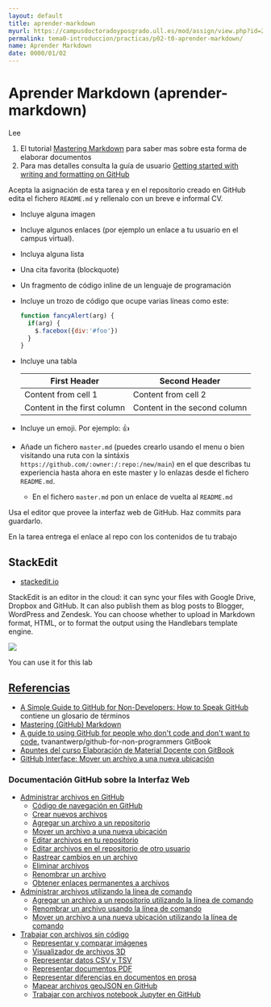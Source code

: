 ```yaml
---
layout: default
title: aprender-markdown
myurl: https://campusdoctoradoyposgrado.ull.es/mod/assign/view.php?id=282485&forceview=1
permalink: tema0-introduccion/practicas/p02-t0-aprender-markdown/
name: Aprender Markdown
date: 0000/01/02
---
```


# Aprender Markdown (aprender-markdown)

Lee 

1. El tutorial <a href="https://guides.github.com/features/mastering-markdown/" target="_blank">Mastering Markdown</a> para saber mas sobre esta forma de elaborar documentos
2. Para mas detalles consulta la guía de usuario
<a href="https://docs.github.com/en/free-pro-team@latest/github/writing-on-github/getting-started-with-writing-and-formatting-on-github" target="_blank">Getting started with writing and formatting on GitHub</a>

Acepta la asignación de esta tarea y en el repositorio creado en GitHub edita el fichero `README.md` y rellenalo con un breve e informal
CV.

* Incluye alguna imagen 
* Incluye algunos enlaces (por ejemplo un enlace a tu usuario en el campus virtual).
* Incluya alguna lista 
* Una cita favorita (blockquote)
* Un fragmento de código inline de un lenguaje de programación 
* Incluye un trozo de código que ocupe varias líneas como este:

  ```javascript
  function fancyAlert(arg) {
    if(arg) {
      $.facebox({div:'#foo'})
    }
  }
  ```
* Incluye una tabla

  First Header | Second Header
  ------------ | -------------
  Content from cell 1 | Content from cell 2
  Content in the first column | Content in the second column

* Incluye un emoji. Por ejemplo: :+1:
* Añade un fichero `master.md`  (puedes crearlo usando el menu o bien visitando una ruta con la sintáxis `https://github.com/:owner:/:repo:/new/main`) en el que describas tu experiencia hasta ahora en este master y lo enlazas desde el fichero `README.md`.  
  * En el fichero 
`master.md` pon un enlace de vuelta al `README.md`


Usa el editor que provee la interfaz web de GitHub.
Haz commits para guardarlo.

En la tarea entrega el enlace al repo con los contenidos de tu trabajo


## StackEdit

* [stackedit.io](https://stackedit.io/)

StackEdit is an  editor in the cloud: it can sync your files with Google Drive, Dropbox and GitHub. It can also publish them as blog posts to Blogger, WordPress and Zendesk. You can choose whether to upload in Markdown format, HTML, or to format the output using the Handlebars template engine.

![]({{site.baseurl}}/assets/images/stackedit-io.png )

You can use it for this lab

## [Referencias](references)

* [A Simple Guide to GitHub for Non-Developers: How to Speak GitHub](https://unito.io/blog/guide-to-github-for-project-managers/#how-to-speak-github) contiene un glosario de términos
* [Mastering (GitHub) Markdown](https://guides.github.com/features/mastering-markdown/#examples)
* [A guide to using GitHub for people who don't code and don't want to code.](https://github.com/tvanantwerp/github-for-non-programmers) tvanantwerp/github-for-non-programmers GitBook
* [Apuntes del curso Elaboración de Material Docente con GitBook](https://casianorodriguezleon.gitbooks.io/elaboracion-de-material-docente-con-gitbook/content/)
* [GitHub Interface: Mover un archivo a una nueva ubicación](https://docs.github.com/es/free-pro-team@latest/github/managing-files-in-a-repository/moving-a-file-to-a-new-location)

### Documentación GitHub sobre la Interfaz Web
           
*   [Administrar archivos en GitHub](https://docs.github.com/es/free-pro-team@latest/github/managing-files-in-a-repository/managing-files-on-github)
    *   [Código de navegación en GitHub](https://docs.github.com/es/free-pro-team@latest/github/managing-files-in-a-repository/navigating-code-on-github)
    *   [Crear nuevos archivos](https://docs.github.com/es/free-pro-team@latest/github/managing-files-in-a-repository/creating-new-files)
    *   [Agregar un archivo a un repositorio](https://docs.github.com/es/free-pro-team@latest/github/managing-files-in-a-repository/adding-a-file-to-a-repository)
    *   [Mover un archivo a una nueva ubicación](https://docs.github.com/es/free-pro-team@latest/github/managing-files-in-a-repository/moving-a-file-to-a-new-location)
    *   [Editar archivos en tu repositorio](https://docs.github.com/es/free-pro-team@latest/github/managing-files-in-a-repository/editing-files-in-your-repository)
    *   [Editar archivos en el repositorio de otro usuario](https://docs.github.com/es/free-pro-team@latest/github/managing-files-in-a-repository/editing-files-in-another-users-repository)
    *   [Rastrear cambios en un archivo](https://docs.github.com/es/free-pro-team@latest/github/managing-files-in-a-repository/tracking-changes-in-a-file)
    *   [Eliminar archivos](https://docs.github.com/es/free-pro-team@latest/github/managing-files-in-a-repository/deleting-files)
    *   [Renombrar un archivo](https://docs.github.com/es/free-pro-team@latest/github/managing-files-in-a-repository/renaming-a-file)
    *   [Obtener enlaces permanentes a archivos](https://docs.github.com/es/free-pro-team@latest/github/managing-files-in-a-repository/getting-permanent-links-to-files)
*   [Administrar archivos utilizando la línea de comando](https://docs.github.com/es/free-pro-team@latest/github/managing-files-in-a-repository/managing-files-using-the-command-line)
    *   [Agregar un archivo a un repositorio utilizando la línea de comando](https://docs.github.com/es/free-pro-team@latest/github/managing-files-in-a-repository/adding-a-file-to-a-repository-using-the-command-line)
    *   [Renombrar un archivo usando la línea de comando](https://docs.github.com/es/free-pro-team@latest/github/managing-files-in-a-repository/renaming-a-file-using-the-command-line)
    *   [Mover un archivo a una nueva ubicación utilizando la línea de comando](https://docs.github.com/es/free-pro-team@latest/github/managing-files-in-a-repository/moving-a-file-to-a-new-location-using-the-command-line)
*   [Trabajar con archivos sin código](https://docs.github.com/es/free-pro-team@latest/github/managing-files-in-a-repository/working-with-non-code-files)
    *   [Representar y comparar imágenes](https://docs.github.com/es/free-pro-team@latest/github/managing-files-in-a-repository/rendering-and-diffing-images)
    *   [Visualizador de archivos 3D](https://docs.github.com/es/free-pro-team@latest/github/managing-files-in-a-repository/3d-file-viewer)
    *   [Representar datos CSV y TSV](https://docs.github.com/es/free-pro-team@latest/github/managing-files-in-a-repository/rendering-csv-and-tsv-data)
    *   [Representar documentos PDF](https://docs.github.com/es/free-pro-team@latest/github/managing-files-in-a-repository/rendering-pdf-documents)
    *   [Representar diferencias en documentos en prosa](https://docs.github.com/es/free-pro-team@latest/github/managing-files-in-a-repository/rendering-differences-in-prose-documents)
    *   [Mapear archivos geoJSON en GitHub](https://docs.github.com/es/free-pro-team@latest/github/managing-files-in-a-repository/mapping-geojson-files-on-github)
    *   [Trabajar con archivos notebook Jupyter en GitHub](https://docs.github.com/es/free-pro-team@latest/github/managing-files-in-a-repository/working-with-jupyter-notebook-files-on-github)